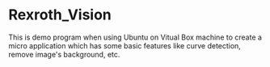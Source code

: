 # Rexroth_Vision
This is demo program when using Ubuntu on Vitual Box machine to create a micro application which has some basic features like curve detection, remove image's background, etc.
